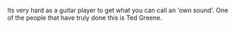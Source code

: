 Its very hard as a guitar player to get what you can call an 'own sound'. 
One of the people that have truly done this is Ted Greene. 
